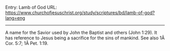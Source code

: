 Entry: Lamb of God
URL: https://www.churchofjesuschrist.org/study/scriptures/bd/lamb-of-god?lang=eng

---

A name for the Savior used by John the Baptist and others (John 1:29). It has reference to Jesus being a sacrifice for the sins of mankind. See also 1Â Cor. 5:7; 1Â Pet. 1:19.
